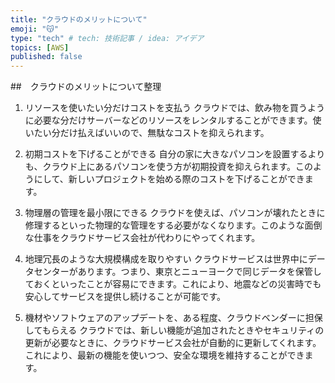 ```yaml
---
title: "クラウドのメリットについて"
emoji: "😽"
type: "tech" # tech: 技術記事 / idea: アイデア
topics: [AWS]
published: false
---
```


##　クラウドのメリットについて整理

1. リソースを使いたい分だけコストを支払う
クラウドでは、飲み物を買うように必要な分だけサーバーなどのリソースをレンタルすることができます。使いたい分だけ払えばいいので、無駄なコストを抑えられます。

2. 初期コストを下げることができる
自分の家に大きなパソコンを設置するよりも、クラウド上にあるパソコンを使う方が初期投資を抑えられます。このようにして、新しいプロジェクトを始める際のコストを下げることができます。

3. 物理層の管理を最小限にできる
クラウドを使えば、パソコンが壊れたときに修理するといった物理的な管理をする必要がなくなります。このような面倒な仕事をクラウドサービス会社が代わりにやってくれます。

4. 地理冗長のような大規模構成を取りやすい
クラウドサービスは世界中にデータセンターがあります。つまり、東京とニューヨークで同じデータを保管しておくといったことが容易にできます。これにより、地震などの災害時でも安心してサービスを提供し続けることが可能です。

5. 機材やソフトウェアのアップデートを、ある程度、クラウドベンダーに担保してもらえる
クラウドでは、新しい機能が追加されたときやセキュリティの更新が必要なときに、クラウドサービス会社が自動的に更新してくれます。これにより、最新の機能を使いつつ、安全な環境を維持することができます。
